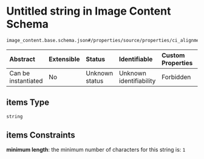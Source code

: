 # Untitled string in Image Content Schema

```txt
image_content.base.schema.json#/properties/source/properties/ci_alignment/properties/streams_prs/properties/from/items
```



| Abstract            | Extensible | Status         | Identifiable            | Custom Properties | Additional Properties | Access Restrictions | Defined In                                                                                        |
| :------------------ | :--------- | :------------- | :---------------------- | :---------------- | :-------------------- | :------------------ | :------------------------------------------------------------------------------------------------ |
| Can be instantiated | No         | Unknown status | Unknown identifiability | Forbidden         | Allowed               | none                | [image\_content.base.schema.json\*](../out/image_content.base.schema.json "open original schema") |

## items Type

`string`

## items Constraints

**minimum length**: the minimum number of characters for this string is: `1`
